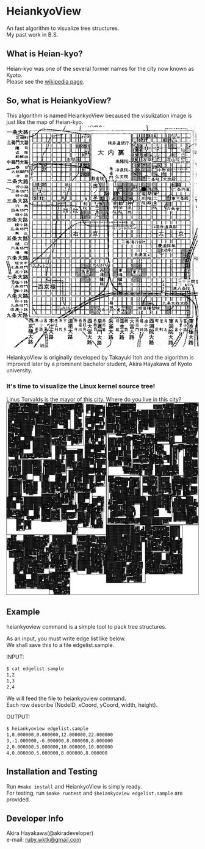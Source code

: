 # HeiankyoView
An fast algorithm to visualize tree structures.  
My past work in B.S.

## What is Heian-kyo?
Heian-kyo was one of the several former names for the city now known as Kyoto.  
Please see the [wikipedia page](https://en.wikipedia.org/wiki/Heian-ky%C5%8D).  

## So, what is HeiankyoView?
This algorithm is named HeiankyoView becaused the visulization image is just like the
map of Heian-kyo.  
![Heian-kyo map](images/heiankyo.gif "Heian-kyo map")

HeiankyoView is originally developed by Takayuki Itoh and
the algorithm is improved later by a prominent bachelor student,
Akira Hayakawa of Kyoto university.

### It's time to visualize the Linux kernel source tree!  
Linus Torvalds is the mayor of this city. Where do you live in this city?  
![Visualizing Linux kernel](images/linux.png "Visualizing Linux kernel")
 
## Example
heiankyoview command is a simple tool
to pack tree structures.

As an input, you must write edge list like below.  
We shall save this to a file edgelist.sample.  

INPUT:  
```
$ cat edgelist.sample
1,2
1,3
2,4
```

We will feed the file to heiankyoview command.  
Each row describe (NodeID, xCoord, yCoord, width, height).

OUTPUT:  
```
$ heiankyoview edgelist.sample
1,0.000000,0.000000,12.000000,22.000000
3,-1.000000,-6.000000,8.000000,8.000000
2,0.000000,5.000000,10.000000,10.000000
4,0.000000,5.000000,8.000000,8.000000
```

## Installation and Testing
Run `#make install` and HeiankyoView is simply ready.  
For testing, run `$make runtest` and `$heiankyoview edgelist.sample` are provided.

## Developer Info
Akira Hayakawa(@akiradeveloper)  
e-mail: ruby.wktk@gmail.com

